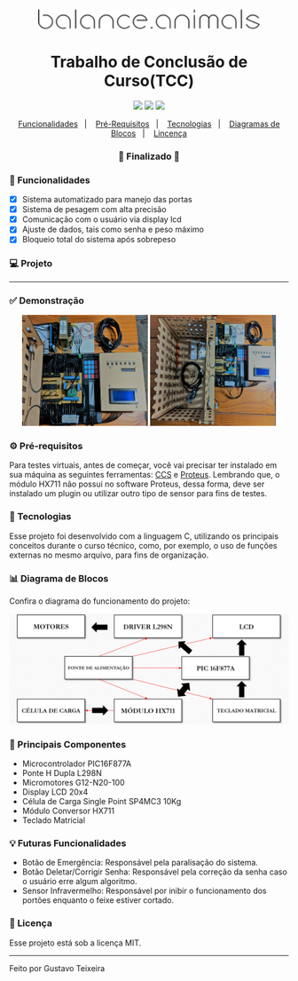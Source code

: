<h4 align="center">
  <img src="https://github.com/gustavo-nt/balance-animals/blob/main/assets/logo.png" alt="logo" width="400px"/>
</h4>

<h1 align="center">
    Trabalho de Conclusão de Curso(TCC)
</h1>

<p align="center">
  <img src="https://img.shields.io/static/v1?message=C18&color=0088CC&logo=c" />
  <img src="https://img.shields.io/badge/last%21commit-february-important" />
  <img src="https://img.shields.io/badge/license-MIT-success"/>
</p>

<p align="center">
  <a href="#-funcionalidade">Funcionalidades</a>&nbsp;&nbsp;&nbsp;|&nbsp;&nbsp;&nbsp;
  <a href="#-pré-requisitos">Pré-Requisitos</a>&nbsp;&nbsp;&nbsp;|&nbsp;&nbsp;&nbsp;
  <a href="#-tecnologias">Tecnologias</a>&nbsp;&nbsp;&nbsp;|&nbsp;&nbsp;&nbsp;
  <a href="#-tecnologias">Diagramas de Blocos</a>&nbsp;&nbsp;&nbsp;|&nbsp;&nbsp;&nbsp;
  <a href="#-licença">Lincença</a>
</p>

<h3 align="center"> 
🚧  Finalizado  🚧
</h3>

### 📎 Funcionalidades

- [x] Sistema automatizado para manejo das portas
- [x] Sistema de pesagem com alta precisão
- [x] Comunicação com o usuário via display lcd
- [x] Ajuste de dados, tais como senha e peso máximo
- [x] Bloqueio total do sistema após sobrepeso

### 💻 Projeto

---

### ✅ Demonstração
<p align="center">
  <img src="https://github.com/gustavo-nt/balance-animals/blob/main/assets/demonstracao-1.jpeg" width="45%" height="200"/>
  <img src="https://github.com/gustavo-nt/balance-animals/blob/main/assets/demonstracao-2.jpeg" width="45%" height="200"/>
</p>

### ⚙ Pré-requisitos

Para testes virtuais, antes de começar, você vai precisar ter instalado em sua máquina as seguintes ferramentas:
[CCS](http://www.ccsinfo.com/compilerupdates.php) e [Proteus](https://www.labcenter.com/). Lembrando que, o módulo
HX711 não possui no software Proteus, dessa forma, deve ser instalado um plugin ou utilizar outro tipo de sensor 
para fins de testes.

### 🚀 Tecnologias

Esse projeto foi desenvolvido com a linguagem C, utilizando os principais conceitos durante o curso técnico, como, por exemplo, 
o uso de funções externas no mesmo arquivo, para fins de organização.

### 📊 Diagrama de Blocos 

Confira o diagrama do funcionamento do projeto:

<img src="https://github.com/gustavo-nt/balance-animals/blob/main/assets/Diagrama%20de%20Blocos.PNG" />

### 🔌 Principais Componentes

- Microcontrolador PIC16F877A
- Ponte H Dupla L298N
- Micromotores G12-N20-100
- Display LCD 20x4
- Célula de Carga Single Point SP4MC3 10Kg
- Módulo Conversor HX711
- Teclado Matricial

### 💡 Futuras Funcionalidades

- Botão de Emergência: Responsável pela paralisação do sistema.
- Botão Deletar/Corrigir Senha: Responsável pela correção da senha caso o usuário erre algum algoritmo.
- Sensor Infravermelho: Responsável por inibir o funcionamento dos portões enquanto o feixe estiver cortado.

### 📝 Licença

Esse projeto está sob a licença MIT.

<hr/>

Feito por Gustavo Teixeira
